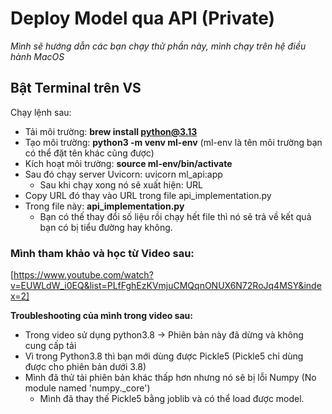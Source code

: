 # Deploy Model qua API (Private) 

*Mình sẽ hướng dẫn các bạn chạy thử phần này, mình chạy trên hệ điều hành MacOS*

## Bật Terminal trên VS 

Chạy lệnh sau: 

- Tải môi trường: **brew install python@3.13**
- Tạo môi trường: **python3 -m venv ml-env** (ml-env là tên môi trường bạn có thể đặt tên khác cũng được)
- Kích hoạt môi trường: **source ml-env/bin/activate**
- Sau đó chạy server Uvicorn: uvicorn ml_api:app
  + Sau khi chạy xong nó sẽ xuất hiện: URL
- Copy URL đó thay vào URL trong file api_implementation.py 
- Trong file này: **api_implementation.py**
  + Bạn có thế thay đổi số liệu rồi chạy hết file thì nó sẽ trả về kết quả bạn có bị tiểu đường hay không.
### Mình tham khảo và học từ Video sau:
[https://www.youtube.com/watch?v=EUWLdW_i0EQ&list=PLfFghEzKVmjuCMQqnONUX6N72RoJq4MSY&index=2]

**Troubleshooting của mình trong video sau:**

- Trong video sử dụng python3.8 -> Phiên bản này đã dừng và không cung cấp tải 
- Vì trong Python3.8 thì bạn mới dùng được Pickle5 (Pickle5 chỉ dùng được cho phiên bản dưới 3.8)
- Mình đã thử tải phiên bản khác thấp hơn nhưng nó sẽ bị lỗi Numpy (No module named 'numpy._core')
  + Mình đã thay thế Pickle5 bằng joblib và có thể load được model.
